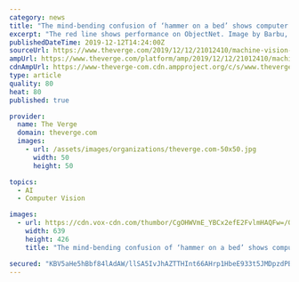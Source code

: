 ```yaml
---
category: news
title: "The mind-bending confusion of ‘hammer on a bed’ shows computer vision is far from solved"
excerpt: "The red line shows performance on ObjectNet. Image by Barbu, Mayo, et al. This fragility in computer vision systems is well-known, though, and AI engineers have been working on this problem for years. They’ve even released similar datasets before ..."
publishedDateTime: 2019-12-12T14:24:00Z
sourceUrl: https://www.theverge.com/2019/12/12/21012410/machine-vision-ai-adversarial-images-dataset-objectnet-mit-algorithms
ampUrl: https://www.theverge.com/platform/amp/2019/12/12/21012410/machine-vision-ai-adversarial-images-dataset-objectnet-mit-algorithms
cdnAmpUrl: https://www-theverge-com.cdn.ampproject.org/c/s/www.theverge.com/platform/amp/2019/12/12/21012410/machine-vision-ai-adversarial-images-dataset-objectnet-mit-algorithms
type: article
quality: 80
heat: 80
published: true

provider:
  name: The Verge
  domain: theverge.com
  images:
    - url: /assets/images/organizations/theverge.com-50x50.jpg
      width: 50
      height: 50

topics:
  - AI
  - Computer Vision

images:
  - url: https://cdn.vox-cdn.com/thumbor/CgOHWVmE_YBCx2efE2FvlmHAQFw=/0x0:639x426/1400x933/filters:focal(269x162:371x264):no_upscale()/cdn.vox-cdn.com/uploads/chorus_image/image/65883344/objectnet_collage_1800.0.png
    width: 639
    height: 426
    title: "The mind-bending confusion of ‘hammer on a bed’ shows computer vision is far from solved"

secured: "KBV5aHe5hBbf84lAdAW/llSA5IvJhAZTTHInt66AHrp1HbeE933t5JMDpzdPBw+eYivBELLRhPbm8K2j2hFzko6xVlZFNRv+vs444YUJ2hEo/wMX9Y0zVz7k6KGaRKptoQBDwj5rxjsByzPCHYJFNt6joBWvQaGy6Qph3EuTVSUe5KaLVfyxozwq2QS77QcKBekLNB05jbKS9jlgCS8wAnbu9JJnzTha9y5kEyJHteUhFfoswEA1tXh1heF6Bw4X1BZRl4IK4WD+3AWeO/WqMg==;1dunPe9BffIPxr26OvTz3A=="
---
```


